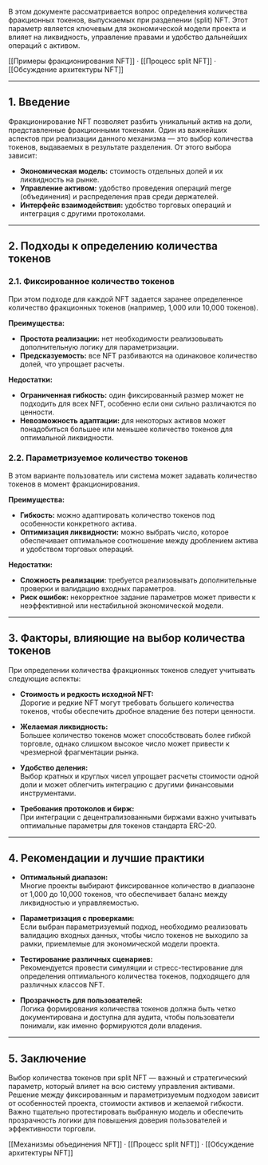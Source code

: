 В этом документе рассматривается вопрос определения количества фракционных токенов, выпускаемых при разделении (split) NFT. Этот параметр является ключевым для экономической модели проекта и влияет на ликвидность, управление правами и удобство дальнейших операций с активом.

[[Примеры фракционирования NFT]] · [[Процесс split NFT]] · [[Обсуждение архитектуры NFT]]

---

## 1. Введение

Фракционирование NFT позволяет разбить уникальный актив на доли, представленные фракционными токенами. Один из важнейших аспектов при реализации данного механизма — это выбор количества токенов, выдаваемых в результате разделения. От этого выбора зависит:
- **Экономическая модель:** стоимость отдельных долей и их ликвидность на рынке.
- **Управление активом:** удобство проведения операций merge (объединения) и распределения прав среди держателей.
- **Интерфейс взаимодействия:** удобство торговых операций и интеграция с другими протоколами.

---

## 2. Подходы к определению количества токенов

### 2.1. Фиксированное количество токенов

При этом подходе для каждой NFT задается заранее определенное количество фракционных токенов (например, 1,000 или 10,000 токенов).

**Преимущества:**
- **Простота реализации:** нет необходимости реализовывать дополнительную логику для параметризации.
- **Предсказуемость:** все NFT разбиваются на одинаковое количество долей, что упрощает расчеты.

**Недостатки:**
- **Ограниченная гибкость:** один фиксированный размер может не подходить для всех NFT, особенно если они сильно различаются по ценности.
- **Невозможность адаптации:** для некоторых активов может понадобиться большее или меньшее количество токенов для оптимальной ликвидности.

### 2.2. Параметризуемое количество токенов

В этом варианте пользователь или система может задавать количество токенов в момент фракционирования.

**Преимущества:**
- **Гибкость:** можно адаптировать количество токенов под особенности конкретного актива.
- **Оптимизация ликвидности:** можно выбрать число, которое обеспечивает оптимальное соотношение между дроблением актива и удобством торговых операций.

**Недостатки:**
- **Сложность реализации:** требуется реализовывать дополнительные проверки и валидацию входных параметров.
- **Риск ошибок:** некорректное задание параметров может привести к неэффективной или нестабильной экономической модели.

---

## 3. Факторы, влияющие на выбор количества токенов

При определении количества фракционных токенов следует учитывать следующие аспекты:

- **Стоимость и редкость исходной NFT:**  
  Дорогие и редкие NFT могут требовать большего количества токенов, чтобы обеспечить дробное владение без потери ценности.

- **Желаемая ликвидность:**  
  Большее количество токенов может способствовать более гибкой торговле, однако слишком высокое число может привести к чрезмерной фрагментации рынка.

- **Удобство деления:**  
  Выбор кратных и круглых чисел упрощает расчеты стоимости одной доли и может облегчить интеграцию с другими финансовыми инструментами.

- **Требования протоколов и бирж:**  
  При интеграции с децентрализованными биржами важно учитывать оптимальные параметры для токенов стандарта ERC-20.

---

## 4. Рекомендации и лучшие практики

- **Оптимальный диапазон:**  
  Многие проекты выбирают фиксированное количество в диапазоне от 1,000 до 10,000 токенов, что обеспечивает баланс между ликвидностью и управляемостью.

- **Параметризация с проверками:**  
  Если выбран параметризуемый подход, необходимо реализовать валидацию входных данных, чтобы число токенов не выходило за рамки, приемлемые для экономической модели проекта.

- **Тестирование различных сценариев:**  
  Рекомендуется провести симуляции и стресс-тестирование для определения оптимального количества токенов, подходящего для различных классов NFT.

- **Прозрачность для пользователей:**  
  Логика формирования количества токенов должна быть четко документирована и доступна для аудита, чтобы пользователи понимали, как именно формируются доли владения.

---

## 5. Заключение

Выбор количества токенов при split NFT — важный и стратегический параметр, который влияет на всю систему управления активами. Решение между фиксированным и параметризуемым подходом зависит от особенностей проекта, стоимости активов и желаемой гибкости. Важно тщательно протестировать выбранную модель и обеспечить прозрачность логики для повышения доверия пользователей и эффективности торговли.

[[Механизмы объединения NFT]] · [[Процесс split NFT]] · [[Обсуждение архитектуры NFT]]
